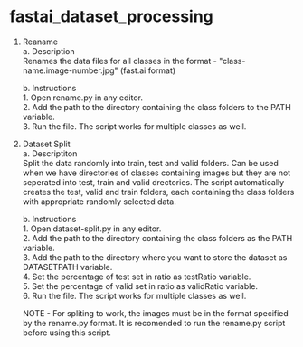 # fastai_dataset_processing

1. Reaname<br>
	a. Description<br>
		Renames the data files for all classes in the format - "class-name.image-number.jpg" (fast.ai format)

	b. Instructions<br>
		1. Open rename.py in any editor.<br>
		2. Add the path to the directory containing the class folders to the PATH variable.<br>
		3. Run the file. The script works for multiple classes as well.


2. Dataset Split<br>
	a. Descriptiton<br>
		Split the data randomly into train, test and valid folders. Can be used when we have directories of classes containing images but they are not seperated into test, train and valid drectories. The script automatically creates the test, valid and train  folders, each containing the class folders with appropriate randomly selected data.

	b. Instructions<br>
		1. Open dataset-split.py in any editor.<br> 
		2. Add the path to the directory containing the class folders as the PATH variable.<br>
		3. Add the path to the directory where you want to store the dataset as DATASETPATH variable.<br>
		4. Set the percentage of test set in ratio as testRatio variable.<br>
		5. Set the percentage of valid set in ratio as validRatio variable.<br>
		6. Run the file. The script works for multiple classes as well.
  
	NOTE - For spliting to work, the images must be in the format specified by the rename.py format. It is recomended to run the rename.py script before using this script. 

  
